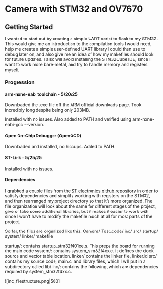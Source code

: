 # Camera with STM32 and OV7670

## Getting Started

I wanted to start out by creating a simple UART script to flash to my STM32. This would give me an introduction to the compilation tools I would need, help me create a simple user-defined UART library I could then use to debug later on, and also give me an idea of how my makefiles should look for future updates. I also will avoid installing the STM32Cube IDE, since I want to work more bare-metal, and try to handle memory and registers myself.


### Progression

#### arm-none-eabi toolchain - 5/20/25

Downloaded the .exe file off the ARM official downloads page. Took incredibly long despite being only 203MB. 

Installed with no issues. Also added to PATH and verified using arm-none-eabi-gcc --version.


#### Open On-Chip Debugger (OpenOCD)

Downloaded and installed, no hiccups. Added to PATH.

#### ST-Link - 5/25/25

Installed with no issues.

#### Dependencies

I grabbed a couple files from the [ST electronics github repository](https://github.com/STMicroelectronics/STM32CubeF4) in order to satisfy dependencies and simplify working with registers on the STM32, and then rearranged my project directory so that it’s more organized. The file organization will look about the same for different stages of the project, give or take some additional libraries, but it makes it easier to work with since I won’t have to modify the makefile much at all for most parts of the project.

So far, the files are organized like this:
Camera/
	Test_code/
		inc/
		src/
		startup/
		system/
		linker/
		makefile



startup/: contains startup_stm32f401xe.s. This preps the board for running the main code
system/: contains system_stm32f4xx.c. It defines the clock source and vector table location.
linker/ contains the linker file, linker.ld
src/ contains my source code, main.c, and library files, which I will put in a subdirectory called lib/
inc/: contains the following, which are dependencies required by system_stm32f4xx.c.

![inc_filestructure.png|500]


	



